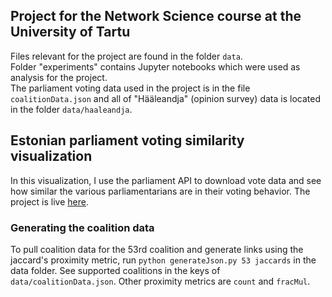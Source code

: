 ## Project for the Network Science course at the University of Tartu

Files relevant for the project are found in the folder `data`.  
Folder "experiments" contains Jupyter notebooks which were used as analysis for the project.  
The parliament voting data used in the project is in the file `coalitionData.json` and all of "Hääleandja" (opinion survey) data is located in the folder `data/haaleandja`.


## Estonian parliament voting similarity visualization

In this visualization, I use the parliament API to download vote data and see how similar the various parliamentarians are in their voting behavior. The project is live [here](https://fedorst-parlviz.web.app/).

### Generating the coalition data
To pull coalition data for the 53rd coalition and generate links using the jaccard's proximity metric, run `python generateJson.py 53 jaccards` in the data folder. See supported coalitions in the keys of `data/coalitionData.json`. Other proximity metrics are `count` and `fracMul`.

